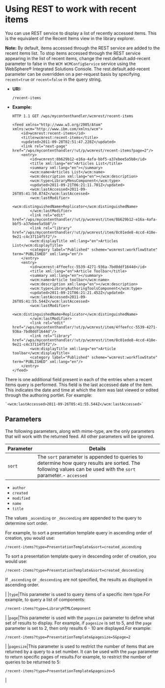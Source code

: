 # Using REST to work with recent items

You can use REST service to display a list of recently accessed items. This is the equivalent of the Recent Items view in the library explorer.

**Note:** By default, items accessed through the REST service are added to the recent items list. To stop items accessed through the REST service appearing in the list of recent items, change the rest.default.add-recent parameter to false in the `WCM WCMConfigService` service using the WebSphere® Integrated Solutions Console. The rest.default.add-recent parameter can be overridden on a per-request basis by specifying `recent=true` or `recent=false` in the query string.

-   **URI:**

    `/recent-items`

-   **Example:**

    ```
    HTTP 1.1 GET /wps/mycontenthandler/wcmrest/recent-items
    
    <feed xmlns="http://www.w3.org/2005/Atom" xmlns:wcm="http://www.ibm.com/xmlns/wcm">
        <id>wcmrest:recent-items</id>
        <title>wcmrest:recent-items</title>
        <updated>2011-09-28T02:51:47.228Z</updated>
        <link rel="next-page" href="/wps/mycontenthandler/!ut/p/wcmrest/recent-items?page=2"/>
        <entry>
            <id>wcmrest:8b629b12-e16a-4afa-bbf5-a37ebee5a5b8</id>
            <title xml:lang="en">Articles List</title>
            <summary xml:lang="en"></summary>
            <wcm:name>Articles List</wcm:name>
            <wcm:description xml:lang="en"></wcm:description>
            <wcm:type>LibraryMenuComponent</wcm:type>
            <updated>2011-09-21T06:21:11.701Z</updated>
            <wcm:lastAccessed>2011-09-26T05:41:50.874Z</wcm:lastAccessed>
            <wcm:lastModifier>
                <wcm:distinguishedName>Replicator</wcm:distinguishedName>
            </wcm:lastModifier>
            <link rel="edit" href="/wps/mycontenthandler/!ut/p/wcmrest/item/8b629b12-e16a-4afa-bbf5-a37ebee5a5b8"/>
            <link rel="library" href="/wps/mycontenthandler/!ut/p/wcmrest/item/8c01ede8-4ccd-410e-9e21-c4c37114f5f2"/>
            <wcm:displayTitle xml:lang="en">Articles List</wcm:displayTitle>
            <category label="Published" scheme="wcmrest:workflowState" term="PUBLISHED" xml:lang="en"/>
        </entry>
        <entry>
            <id>wcmrest:4ffeefcc-5539-4271-936a-7bd0ddf1644d</id>
            <title xml:lang="en">Article Toolbar</title>
            <summary xml:lang="en"></summary>
            <wcm:name>Article toolbar</wcm:name>
            <wcm:description xml:lang="en"></wcm:description>
            <wcm:type>LibraryAuthoringToolsComponent</wcm:type>
            <updated>2011-09-21T06:21:21.452Z</updated>
            <wcm:lastAccessed>2011-09-26T05:41:55.544Z</wcm:lastAccessed>
            <wcm:lastModifier>
                <wcm:distinguishedName>Replicator</wcm:distinguishedName>
            </wcm:lastModifier>
            <link rel="edit" href="/wps/mycontenthandler/!ut/p/wcmrest/item/4ffeefcc-5539-4271-936a-7bd0ddf1644d"/>
            <link rel="library" href="/wps/mycontenthandler/!ut/p/wcmrest/item/8c01ede8-4ccd-410e-9e21-c4c37114f5f2"/>
            <wcm:displayTitle xml:lang="en">Article toolbar</wcm:displayTitle>
            <category label="Published" scheme="wcmrest:workflowState" term="PUBLISHED" xml:lang="en"/>
        </entry>
    </feed>
    ```


There is one additional field present in each of the entries when a recent items query is performed. This field is the last accessed date of the item. This indicates the date and time at which the item was last viewed or edited through the authoring portlet. For example:

```
`<wcm:lastAccessed>2011-09-26T05:41:55.544Z</wcm:lastAccessed>`
```

## Parameters

The following parameters, along with mime-type, are the only parameters that will work with the returned feed. All other parameters will be ignored.

|Parameter|Details|
|---------|-------|
|`sort`|The `sort` parameter is appended to queries to determine how query results are sorted. The following values can be used with the `sort` parameter.-   `accessed`
-   `author`
-   `created`
-   `modified`
-   `name`
-   `title`

The values `_ascending` or `_descending` are appended to the query to determine sort order.

For example, to sort a presentation template query in ascending order of creation, you would use:

```
/recent-items?type=PresentationTemplate&sort=created_ascending
```

To sort a presentation template query in descending order of creation, you would use:

```
/recent-items?type=PresentationTemplate&sort=created_descending
```

If `_ascending` or `_descending` are not specified, the results as displayed in ascending order.

|
|`type`|This parameter is used to query items of a specific item type.For example, to query a list of components:

```
/recent-items?type=LibraryHTMLComponent
```

|
|`page`|This parameter is used with the `pagesize` parameter to define what set of results to display. For example, if `pagesize` is set to 5, and the `page` parameter is set to 2, then only results 6 - 10 are displayed.For example:

```
/recent-items?type=PresentationTemplate&pagesize=5&page=2
```

|
|`pagesize`|This parameter is used to restrict the number of items that are returned by a query to a set number. It can be used with the `page` parameter to return specific pages of results.For example, to restrict the number of queries to be returned to 5:

```
/recent-items?type=PresentationTemplate&pagesize=5
```

|


